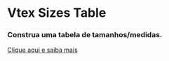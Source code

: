 Vtex Sizes Table
================

### Construa uma tabela de tamanhos/medidas.

[Clique aqui e saiba mais](http://mauriciodarocha.github.com/vtex-sizes-table)
